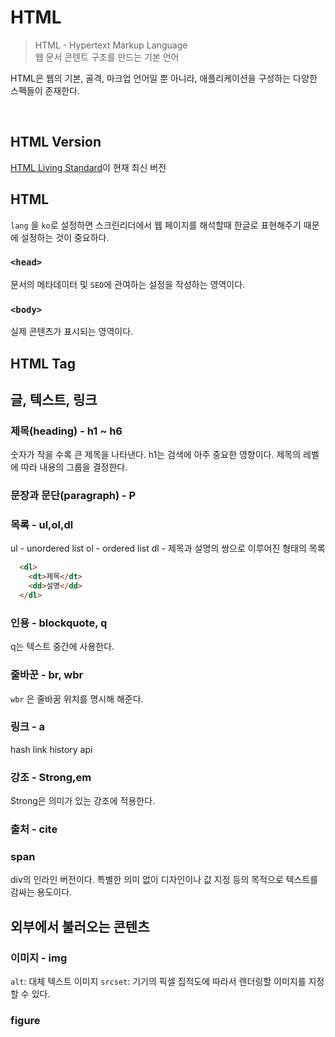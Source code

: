 # HTML
> HTML - Hypertext Markup Language <br>
> 웹 문서 콘텐트 구조를 만드는 기본 언어

HTML은 웹의 기본, 골격, 마크업 언어일 뿐 아니라, 애플리케이션을 구성하는 다양한 스펙들이 존재한다.

<br>

## HTML Version

[HTML Living Standard](https://html.spec.whatwg.org)이 현재 최신 버전

## HTML
`lang` 을 `ko`로 설정하면 스크린리더에서 웹 페이지를 해석할때 한글로 표현해주기 때문에 설정하는 것이 중요하다.

### `<head>`

문서의 메타데이터 및 `SEO`에 관여하는 설정을 작성하는 영역이다.

### `<body>`

실제 콘텐츠가 표시되는 영역이다.


## HTML Tag
## 글, 텍스트, 링크
### 제목(heading) - h1 ~ h6
숫자가 작을 수록 큰 제목을 나타낸다.
h1는 검색에 아주 중요한 영향이다.
제목의 레벨에 따라 내용의 그룹을 결정한다.

### 문장과 문단(paragraph) - P

### 목록 - ul,ol,dl
ul - unordered list
ol - ordered list
dl - 제목과 설명의 쌍으로 이루어진 형태의 목록
```html
  <dl>
    <dt>제목</dt>
    <dd>설명</dd>
  </dl>
```

### 인용 - blockquote, q
q는 텍스트 중간에 사용한다.
### 줄바꾼 - br, wbr
`wbr` 은 줄바꿈 위치를 명시해 해준다.
### 링크 - a
hash link
history api
### 강조 - Strong,em
Strong은 의미가 있는 강조에 적용한다.
### 출처 - cite
### span
div의 인라인 버전이다.
특별한 의미 없이 디자인이나 값 지정 등의 목적으로 텍스트를 감싸는 용도이다.

## 외부에서 불러오는 콘텐츠
### 이미지 - img
`alt`: 대체 텍스트 이미지
`srcset`: 기기의 픽셀 집적도에 따라서 렌더링할 이미지를 지정할 수 있다.


### figure